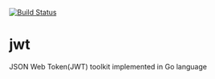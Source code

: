 [![Build Status](https://travis-ci.org/blockcdn-go/jwt.svg?branch=master)](https://travis-ci.org/blockcdn-go/jwt)

# jwt
JSON Web Token(JWT) toolkit implemented in Go language
